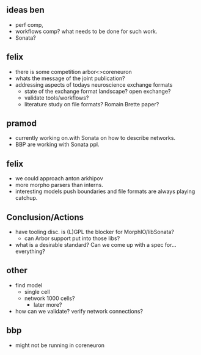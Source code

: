 ## ideas ben

* perf comp,
* workflows comp? what needs to be done for such work.
* Sonata?

## felix

* there is some competition arbor<>coreneuron
* whats the message of the joint publication?
* addressing aspects of todays neuroscience exchange formats
    * state of the exchange format landscape? open exchange?
    * validate tools/workflows?
    * literature study on file formats? Romain Brette paper?

## pramod

* currently working on.with Sonata on how to describe networks.
* BBP are working with Sonata ppl.

## felix

* we could approach anton arkhipov
* more morpho parsers than interns.
* interesting models push boundaries and file formats are always playing catchup.

## Conclusion/Actions

* have tooling disc. is (L)GPL the blocker for MorphIO/libSonata?
    * can Arbor support put into those libs?
* what is a desirable standard? Can we come up with a spec for... everything?

## other

* find model
    * single cell
    * network 1000 cells?
        * later more?
* how can we validate? verify network connections?

## bbp

* might not be running in coreneuron


